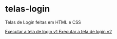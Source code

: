 # telas-login
Telas de Login feitas em HTML e CSS 

<a href="https://caiocl019.github.io/telas-login/tela-login-v1/index.html"> Executar a tela de login v1 </a>
<a href="https://caiocl019.github.io/telas-login/tela-login-v2/index.html"> Executar a tela de login v2 </a>
